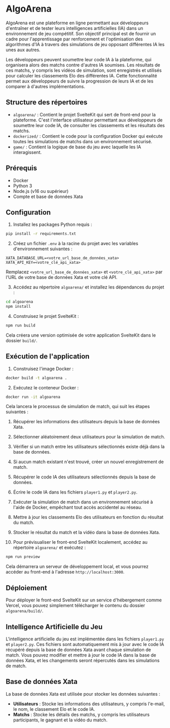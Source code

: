 # AlgoArena

AlgoArena est une plateforme en ligne permettant aux développeurs d'entraîner et de tester leurs intelligences artificielles (IA) dans un environnement de jeu compétitif. Son objectif principal est de fournir un cadre pour l'apprentissage par renforcement et l'optimisation des algorithmes d'IA à travers des simulations de jeu opposant différentes IA les unes aux autres.

Les développeurs peuvent soumettre leur code IA à la plateforme, qui organisera alors des matchs contre d'autres IA soumises. Les résultats de ces matchs, y compris les vidéos de simulation, sont enregistrés et utilisés pour calculer les classements Elo des différentes IA. Cette fonctionnalité permet aux développeurs de suivre la progression de leurs IA et de les comparer à d'autres implémentations.

## Structure des répertoires

- `algoarena/` : Contient le projet SvelteKit qui sert de front-end pour la plateforme. C'est l'interface utilisateur permettant aux développeurs de soumettre leur code IA, de consulter les classements et les résultats des matchs.
- `dockerized/` : Contient le code pour la configuration Docker qui exécute toutes les simulations de matchs dans un environnement sécurisé.
- `game/` : Contient la logique de base du jeu avec laquelle les IA interagissent.

## Prérequis

- Docker
- Python 3
- Node.js (v16 ou supérieur)
- Compte et base de données Xata

## Configuration

1. Installez les packages Python requis :

```bash
pip install -r requirements.txt
```

2. Créez un fichier `.env` à la racine du projet avec les variables d'environnement suivantes :

```
XATA_DATABASE_URL=<votre_url_base_de_données_xata>
XATA_API_KEY=<votre_clé_api_xata>
```

Remplacez `<votre_url_base_de_données_xata>` et `<votre_clé_api_xata>` par l'URL de votre base de données Xata et votre clé API.

3. Accédez au répertoire `algoarena/` et installez les dépendances du projet :

```bash
cd algoarena
npm install
```

4. Construisez le projet SvelteKit :

```bash
npm run build
```

Cela créera une version optimisée de votre application SvelteKit dans le dossier `build/`.

## Exécution de l'application

1. Construisez l'image Docker :

```bash
docker build -t algoarena .
```

2. Exécutez le conteneur Docker :

```bash
docker run -it algoarena
```

Cela lancera le processus de simulation de match, qui suit les étapes suivantes :

1. Récupérer les informations des utilisateurs depuis la base de données Xata.
2. Sélectionner aléatoirement deux utilisateurs pour la simulation de match.
3. Vérifier si un match entre les utilisateurs sélectionnés existe déjà dans la base de données.
4. Si aucun match existant n'est trouvé, créer un nouvel enregistrement de match.
5. Récupérer le code IA des utilisateurs sélectionnés depuis la base de données.
6. Écrire le code IA dans les fichiers `player1.py` et `player2.py`.
7. Exécuter la simulation de match dans un environnement sécurisé à l'aide de Docker, empêchant tout accès accidentel au réseau.
8. Mettre à jour les classements Elo des utilisateurs en fonction du résultat du match.
9. Stocker le résultat du match et la vidéo dans la base de données Xata.

3. Pour prévisualiser le front-end SvelteKit localement, accédez au répertoire `algoarena/` et exécutez :

```bash
npm run preview
```

Cela démarrera un serveur de développement local, et vous pourrez accéder au front-end à l'adresse `http://localhost:3000`.

## Déploiement

Pour déployer le front-end SvelteKit sur un service d'hébergement comme Vercel, vous pouvez simplement télécharger le contenu du dossier `algoarena/build/`.

## Intelligence Artificielle du Jeu

L'intelligence artificielle du jeu est implémentée dans les fichiers `player1.py` et `player2.py`. Ces fichiers sont automatiquement mis à jour avec le code IA récupéré depuis la base de données Xata avant chaque simulation de match. Vous pouvez modifier et mettre à jour le code IA dans la base de données Xata, et les changements seront répercutés dans les simulations de match.

## Base de données Xata

La base de données Xata est utilisée pour stocker les données suivantes :

- **Utilisateurs** : Stocke les informations des utilisateurs, y compris l'e-mail, le nom, le classement Elo et le code IA.
- **Matchs** : Stocke les détails des matchs, y compris les utilisateurs participants, le gagnant et la vidéo du match.